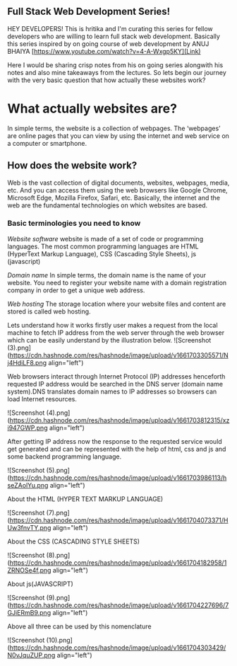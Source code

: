 ## Full Stack Web Development Series!

HEY DEVELOPERS! This is hritika and I'm curating this series for fellow developers who are willing to learn full stack web development. Basically this series inspired by on going course of web development by ANUJ BHAIYA [https://www.youtube.com/watch?v=4-A-Wxgp5KY](Link)

Here I would be sharing crisp notes from his on going series alongwith his notes and also mine takeaways from the lectures. So lets begin our journey with the very basic question that how actually these websites work?

# What actually websites are?

In simple terms, the website is a collection of webpages. The ‘webpages’ are online pages that you can view by using the internet and web service on a computer or smartphone.

## How does the website work?

Web is the vast collection of digital documents, websites, webpages, media, etc. And you can access them using the web browsers like Google Chrome, Microsoft Edge, Mozilla Firefox, Safari, etc.
Basically, the internet and the web are the fundamental technologies on which websites are based.

### Basic terminologies you need to know 

*Website software*  website is made of a set of code or programming languages. The most common programming languages are HTML (HyperText Markup Language), CSS (Cascading Style Sheets), js (javascript)

*Domain name* In simple terms, the domain name is the name of your website. You need to register your website name with a domain registration company in order to get a unique web address.

*Web hosting* The storage location where your website files and content are stored is called web hosting. 

Lets understand how it works firstly user makes a request from the local machine to fetch IP address from the web server through the web browser which can be easily understand by the illustration below. 
![Screenshot (3).png](https://cdn.hashnode.com/res/hashnode/image/upload/v1661703305571/Nj4HdiLF8.png align="left")


Web browsers interact through Internet Protocol (IP) addresses henceforth requested IP address would be searched in the DNS server (domain name system).DNS translates domain names to IP addresses so browsers can load Internet resources.

![Screenshot (4).png](https://cdn.hashnode.com/res/hashnode/image/upload/v1661703812315/xzi947GWP.png align="left")

After getting IP address now the response to the requested service would get generated and can be represented with the help of html, css and js and some backend programming language.

![Screenshot (5).png](https://cdn.hashnode.com/res/hashnode/image/upload/v1661703986113/hseZAolYu.png align="left")

About the HTML (HYPER TEXT MARKUP LANGUAGE)

![Screenshot (7).png](https://cdn.hashnode.com/res/hashnode/image/upload/v1661704073371/HUw3fnvTY.png align="left")

About the CSS (CASCADING STYLE SHEETS)

![Screenshot (8).png](https://cdn.hashnode.com/res/hashnode/image/upload/v1661704182958/1ZRNOSe4f.png align="left")

About js(JAVASCRIPT)

![Screenshot (9).png](https://cdn.hashnode.com/res/hashnode/image/upload/v1661704227696/7GJiERmB9.png align="left")

Above all three can be used by this nomenclature 

![Screenshot (10).png](https://cdn.hashnode.com/res/hashnode/image/upload/v1661704303429/N0vJquZUP.png align="left")

